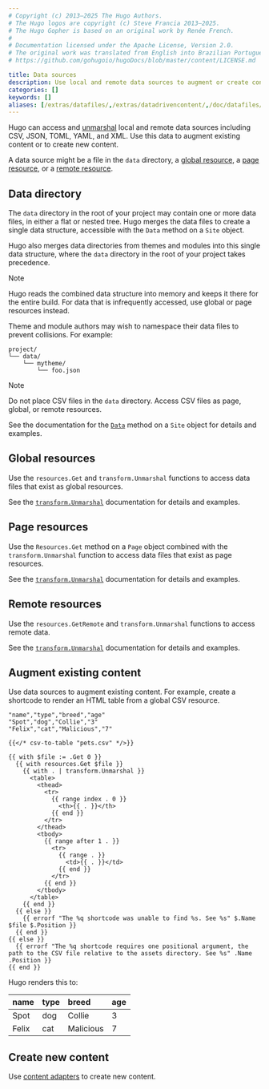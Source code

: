 ```yaml
---
# Copyright (c) 2013–2025 The Hugo Authors.
# The Hugo logos are copyright (c) Steve Francia 2013–2025.
# The Hugo Gopher is based on an original work by Renée French.
#
# Documentation licensed under the Apache License, Version 2.0.
# The original work was translated from English into Brazilian Portuguese.
# https://github.com/gohugoio/hugoDocs/blob/master/content/LICENSE.md

title: Data sources
description: Use local and remote data sources to augment or create content.
categories: []
keywords: []
aliases: [/extras/datafiles/,/extras/datadrivencontent/,/doc/datafiles/,/templates/data-templates/]
---
```


Hugo can access and [unmarshal](g) local and remote data sources including CSV, JSON, TOML, YAML, and XML. Use this data to augment existing content or to create new content.

A data source might be a file in the `data` directory, a [global resource](g), a [page resource](g), or a [remote resource](g).

## Data directory

The `data` directory in the root of your project may contain one or more data files, in either a flat or nested tree. Hugo merges the data files to create a single data structure, accessible with the `Data` method on a `Site` object.

Hugo also merges data directories from themes and modules into this single data structure, where the `data` directory in the root of your project takes precedence.

> [!note]
> Hugo reads the combined data structure into memory and keeps it there for the entire build. For data that is infrequently accessed, use global or page resources instead.

Theme and module authors may wish to namespace their data files to prevent collisions. For example:

```text
project/
└── data/
    └── mytheme/
        └── foo.json
```

> [!note]
> Do not place CSV files in the `data` directory. Access CSV files as page, global, or remote resources.

See the documentation for the [`Data`] method on a `Site` object for details and examples.

## Global resources

Use the `resources.Get` and `transform.Unmarshal` functions to access data files that exist as global resources.

See the [`transform.Unmarshal`](/functions/transform/unmarshal/#global-resource) documentation for details and examples.

## Page resources

Use the `Resources.Get` method on a `Page` object combined with the `transform.Unmarshal` function to access data files that exist as page resources.

See the [`transform.Unmarshal`](/functions/transform/unmarshal/#page-resource) documentation for details and examples.

## Remote resources

Use the `resources.GetRemote` and `transform.Unmarshal` functions to access remote data.

See the [`transform.Unmarshal`](/functions/transform/unmarshal/#remote-resource) documentation for details and examples.

## Augment existing content

Use data sources to augment existing content. For example, create a shortcode to render an HTML table from a global CSV resource.

```csv {file="assets/pets.csv"}
"name","type","breed","age"
"Spot","dog","Collie","3"
"Felix","cat","Malicious","7"
```

```text {file="content/example.md"}
{{</* csv-to-table "pets.csv" */>}}
```

```go-html-template {file="layouts/shortcodes/csv-to-table.html"}
{{ with $file := .Get 0 }}
  {{ with resources.Get $file }}
    {{ with . | transform.Unmarshal }}
      <table>
        <thead>
          <tr>
            {{ range index . 0 }}
              <th>{{ . }}</th>
            {{ end }}
          </tr>
        </thead>
        <tbody>
          {{ range after 1 . }}
            <tr>
              {{ range . }}
                <td>{{ . }}</td>
              {{ end }}
            </tr>
          {{ end }}
        </tbody>
      </table>
    {{ end }}
  {{ else }}
    {{ errorf "The %q shortcode was unable to find %s. See %s" $.Name $file $.Position }}
  {{ end }}
{{ else }}
  {{ errorf "The %q shortcode requires one positional argument, the path to the CSV file relative to the assets directory. See %s" .Name .Position }}
{{ end }}
```

Hugo renders this to:

name|type|breed|age
:--|:--|:--|:--
Spot|dog|Collie|3
Felix|cat|Malicious|7

## Create new content

Use [content adapters] to create new content.

[`Data`]: /methods/site/data/
[content adapters]: /content-management/content-adapters/
